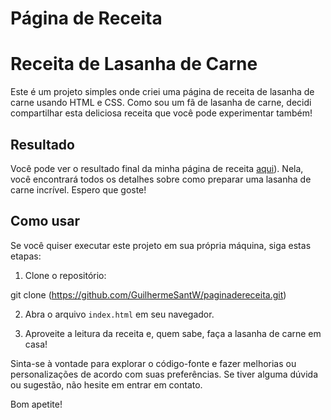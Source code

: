 # Página de Receita

# Receita de Lasanha de Carne

Este é um projeto simples onde criei uma página de receita de lasanha de carne usando HTML e CSS. Como sou um fã de lasanha de carne, decidi compartilhar esta deliciosa receita que você pode experimentar também!

## Resultado

Você pode ver o resultado final da minha página de receita [aqui]([https://guilhermesantw.github.io/paginadereceita/])). Nela, você encontrará todos os detalhes sobre como preparar uma lasanha de carne incrível. Espero que goste!

## Como usar

Se você quiser executar este projeto em sua própria máquina, siga estas etapas:

1. Clone o repositório:

git clone (https://github.com/GuilhermeSantW/paginadereceita.git)

2. Abra o arquivo `index.html` em seu navegador.

3. Aproveite a leitura da receita e, quem sabe, faça a lasanha de carne em casa!

Sinta-se à vontade para explorar o código-fonte e fazer melhorias ou personalizações de acordo com suas preferências. Se tiver alguma dúvida ou sugestão, não hesite em entrar em contato.

Bom apetite!
